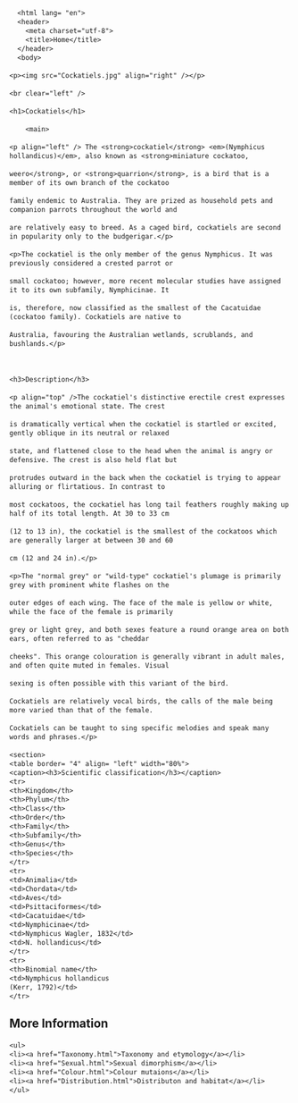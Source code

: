  <!DOCTYPE html>

      <html lang= "en">
      <header>
        <meta charset="utf-8">
        <title>Home</title>
      </header>
      <body>

    <p><img src="Cockatiels.jpg" align="right" /></p>

    <br clear="left" />

    <h1>Cockatiels</h1> 

        <main>

    <p align="left" /> The <strong>cockatiel</strong> <em>(Nymphicus hollandicus)</em>, also known as <strong>miniature cockatoo, 

    weero</strong>, or <strong>quarrion</strong>, is a bird that is a member of its own branch of the cockatoo 

    family endemic to Australia. They are prized as household pets and companion parrots throughout the world and 

    are relatively easy to breed. As a caged bird, cockatiels are second in popularity only to the budgerigar.</p>

    <p>The cockatiel is the only member of the genus Nymphicus. It was previously considered a crested parrot or 

    small cockatoo; however, more recent molecular studies have assigned it to its own subfamily, Nymphicinae. It 

    is, therefore, now classified as the smallest of the Cacatuidae (cockatoo family). Cockatiels are native to 

    Australia, favouring the Australian wetlands, scrublands, and bushlands.</p>



    <h3>Description</h3>

    <p align="top" />The cockatiel's distinctive erectile crest expresses the animal's emotional state. The crest 

    is dramatically vertical when the cockatiel is startled or excited, gently oblique in its neutral or relaxed 

    state, and flattened close to the head when the animal is angry or defensive. The crest is also held flat but 

    protrudes outward in the back when the cockatiel is trying to appear alluring or flirtatious. In contrast to 

    most cockatoos, the cockatiel has long tail feathers roughly making up half of its total length. At 30 to 33 cm 

    (12 to 13 in), the cockatiel is the smallest of the cockatoos which are generally larger at between 30 and 60 

    cm (12 and 24 in).</p>

    <p>The "normal grey" or "wild-type" cockatiel's plumage is primarily grey with prominent white flashes on the 

    outer edges of each wing. The face of the male is yellow or white, while the face of the female is primarily 

    grey or light grey, and both sexes feature a round orange area on both ears, often referred to as "cheddar 

    cheeks". This orange colouration is generally vibrant in adult males, and often quite muted in females. Visual 

    sexing is often possible with this variant of the bird.

    Cockatiels are relatively vocal birds, the calls of the male being more varied than that of the female. 

    Cockatiels can be taught to sing specific melodies and speak many words and phrases.</p>

    <section>
    <table border= "4" align= "left" width="80%">
    <caption><h3>Scientific classification</h3></caption>
    <tr>
    <th>Kingdom</th> 
    <th>Phylum</th> 
    <th>Class</th> 
    <th>Order</th> 
    <th>Family</th> 
    <th>Subfamily</th> 
    <th>Genus</th> 
    <th>Species</th> 
    </tr>
    <tr>
    <td>Animalia</td>
    <td>Chordata</td>
    <td>Aves</td>
    <td>Psittaciformes</td>
    <td>Cacatuidae</td>
    <td>Nymphicinae</td>
    <td>Nymphicus Wagler, 1832</td>
    <td>N. hollandicus</td>
    </tr>
    <tr>
    <th>Binomial name</th>
    <td>Nymphicus hollandicus
    (Kerr, 1792)</td>
    </tr>

  </main>
  </section>
    <h2>More Information</h2>

    <ul>
    <li><a href="Taxonomy.html">Taxonomy and etymology</a></li>
    <li><a href="Sexual.html">Sexual dimorphism</a></li>
    <li><a href="Colour.html">Colour mutaions</a></li>
    <li><a href="Distribution.html">Distributon and habitat</a></li>
    </ul>
    
  </body>

  </html>
